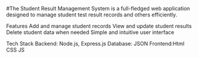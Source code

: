 #The Student Result Management System is a full-fledged web application designed to manage student test result records and others efficiently. 

Features
Add and manage student records
View and update student results
Delete student data when needed
Simple and intuitive user interface

Tech Stack
Backend: Node.js, Express.js
Database: JSON
Frontend:Html CSS JS
